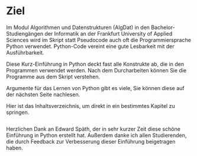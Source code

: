 # Ziel

Im Modul Algorithmen und Datenstrukturen (AlgDat) in den Bachelor-Studiengängen der Informatik an der Frankfurt University of Applied Sciences wird im Skript statt Pseudocode auch oft die Programmiersprache Python verwendet.
Python-Code vereint eine gute Lesbarkeit mit der Ausführbarkeit.

Diese Kurz-Einführung in Python deckt fast alle Konstrukte ab, die in den Programmen verwendet werden. Nach dem Durcharbeiten können Sie die Programme aus dem Skript verstehen.

Argumente für das Lernen von Python gibt es viele, Sie können diese auf der nächsten Seite nachlesen.

Hier ist das Inhaltsverzeichnis, um direkt in ein bestimmtes Kapitel zu springen.

```{tableofcontents}
```

Herzlichen Dank an Edward Späth, der in sehr kurzer Zeit diese schöne Einführung in Python erstellt hat.
Außerdem danke ich allen Studierenden, die durch Feedback zur Verbesserung dieser Einführung beigetragen haben.
